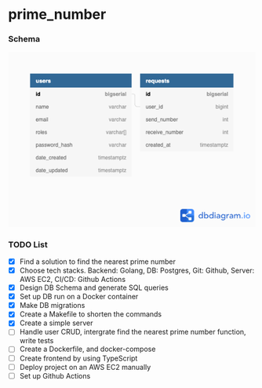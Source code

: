 # prime_number

### Schema

<img src="./Prime number .png">


### TODO List

- [x] Find a solution to find the nearest prime number
- [x] Choose tech stacks. Backend: Golang, DB: Postgres, Git: Github, Server: AWS EC2, CI/CD: Github Actions
- [x] Design DB Schema and generate SQL queries
- [x] Set up DB run on a Docker container
- [x] Make DB migrations
- [x] Create a Makefile to shorten the commands
- [x] Create a simple server
- [ ] Handle user CRUD, intergrate find the nearest prime number function, write tests
- [ ] Create a Dockerfile, and docker-compose 
- [ ] Create frontend by using TypeScript 
- [ ] Deploy project on an AWS EC2 manually
- [ ] Set up Github Actions
